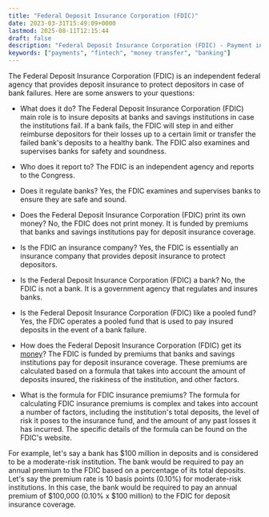 ```yaml
---
title: "Federal Deposit Insurance Corporation (FDIC)"
date: 2023-03-31T15:49:09+0000
lastmod: 2025-08-11T12:15:44
draft: false
description: "Federal Deposit Insurance Corporation (FDIC) - Payment industry knowledge and insights"
keywords: ["payments", "fintech", "money transfer", "banking"]
---
```


The Federal Deposit Insurance Corporation (FDIC) is an independent federal agency that provides deposit insurance to protect depositors in case of bank failures. Here are some answers to your questions:

- What does it do? The Federal Deposit Insurance Corporation (FDIC) main role is to insure deposits at banks and savings institutions in case the institutions fail. If a bank fails, the FDIC will step in and either reimburse depositors for their losses up to a certain limit or transfer the failed bank's deposits to a healthy bank. The FDIC also examines and supervises banks for safety and soundness.

- Who does it report to? The FDIC is an independent agency and reports to the Congress.

- Does it regulate banks? Yes, the FDIC examines and supervises banks to ensure they are safe and sound.

- Does the Federal Deposit Insurance Corporation (FDIC) print its own money? No, the FDIC does not print money. It is funded by premiums that banks and savings institutions pay for deposit insurance coverage.

- Is the FDIC an insurance company? Yes, the FDIC is essentially an insurance company that provides deposit insurance to protect depositors.

- Is the Federal Deposit Insurance Corporation (FDIC) a bank? No, the FDIC is not a bank. It is a government agency that regulates and insures banks.

- Is the Federal Deposit Insurance Corporation (FDIC) like a pooled fund? Yes, the FDIC operates a pooled fund that is used to pay insured deposits in the event of a bank failure.

- How does the Federal Deposit Insurance Corporation (FDIC) get its [money](https://faisalkhanllc.xyz/resources/payments-wiki/m/money/)? The FDIC is funded by premiums that banks and savings institutions pay for deposit insurance coverage. These premiums are calculated based on a formula that takes into account the amount of deposits insured, the riskiness of the institution, and other factors.

- What is the formula for FDIC insurance premiums? The formula for calculating FDIC insurance premiums is complex and takes into account a number of factors, including the institution's total deposits, the level of risk it poses to the insurance fund, and the amount of any past losses it has incurred. The specific details of the formula can be found on the FDIC's website.

For example, let's say a bank has $100 million in deposits and is considered to be a moderate-risk institution. The bank would be required to pay an annual premium to the FDIC based on a percentage of its total deposits. Let's say the premium rate is 10 basis points (0.10%) for moderate-risk institutions. In this case, the bank would be required to pay an annual premium of $100,000 (0.10% x $100 million) to the FDIC for deposit insurance coverage.
